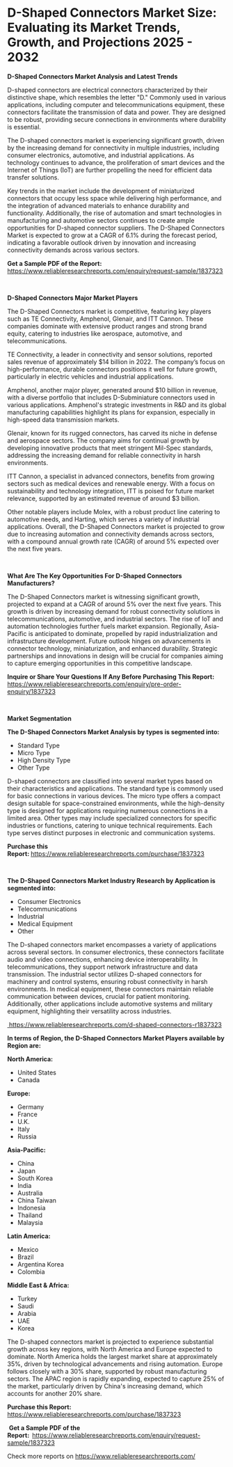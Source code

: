 <p><h1>D-Shaped Connectors Market Size: Evaluating its Market Trends, Growth, and Projections 2025 - 2032</h1></p><p><strong>D-Shaped Connectors Market Analysis and Latest Trends</strong></p>
<p><p>D-shaped connectors are electrical connectors characterized by their distinctive shape, which resembles the letter "D." Commonly used in various applications, including computer and telecommunications equipment, these connectors facilitate the transmission of data and power. They are designed to be robust, providing secure connections in environments where durability is essential.</p><p>The D-shaped connectors market is experiencing significant growth, driven by the increasing demand for connectivity in multiple industries, including consumer electronics, automotive, and industrial applications. As technology continues to advance, the proliferation of smart devices and the Internet of Things (IoT) are further propelling the need for efficient data transfer solutions. </p><p>Key trends in the market include the development of miniaturized connectors that occupy less space while delivering high performance, and the integration of advanced materials to enhance durability and functionality. Additionally, the rise of automation and smart technologies in manufacturing and automotive sectors continues to create ample opportunities for D-shaped connector suppliers. The D-Shaped Connectors Market is expected to grow at a CAGR of 6.1% during the forecast period, indicating a favorable outlook driven by innovation and increasing connectivity demands across various sectors.</p></p>
<p><strong>Get a Sample PDF of the Report:&nbsp;</strong> <a href="https://www.reliableresearchreports.com/enquiry/request-sample/1837323?utm_campaign=2185&utm_medium=2&utm_source=Github&utm_content=ia&utm_term=10022025&utm_id=d-shaped-connectors">https://www.reliableresearchreports.com/enquiry/request-sample/1837323</a></p>
<p>&nbsp;</p>
<p><strong>D-Shaped Connectors Major Market Players</strong></p>
<p><p>The D-Shaped Connectors market is competitive, featuring key players such as TE Connectivity, Amphenol, Glenair, and ITT Cannon. These companies dominate with extensive product ranges and strong brand equity, catering to industries like aerospace, automotive, and telecommunications.</p><p>TE Connectivity, a leader in connectivity and sensor solutions, reported sales revenue of approximately $14 billion in 2022. The company’s focus on high-performance, durable connectors positions it well for future growth, particularly in electric vehicles and industrial applications.</p><p>Amphenol, another major player, generated around $10 billion in revenue, with a diverse portfolio that includes D-Subminiature connectors used in various applications. Amphenol's strategic investments in R&D and its global manufacturing capabilities highlight its plans for expansion, especially in high-speed data transmission markets.</p><p>Glenair, known for its rugged connectors, has carved its niche in defense and aerospace sectors. The company aims for continual growth by developing innovative products that meet stringent Mil-Spec standards, addressing the increasing demand for reliable connectivity in harsh environments.</p><p>ITT Cannon, a specialist in advanced connectors, benefits from growing sectors such as medical devices and renewable energy. With a focus on sustainability and technology integration, ITT is poised for future market relevance, supported by an estimated revenue of around $3 billion.</p><p>Other notable players include Molex, with a robust product line catering to automotive needs, and Harting, which serves a variety of industrial applications. Overall, the D-Shaped Connectors market is projected to grow due to increasing automation and connectivity demands across sectors, with a compound annual growth rate (CAGR) of around 5% expected over the next five years.</p></p>
<p>&nbsp;</p>
<p><strong>What Are The Key Opportunities For D-Shaped Connectors Manufacturers?</strong></p>
<p><p>The D-Shaped Connectors market is witnessing significant growth, projected to expand at a CAGR of around 5% over the next five years. This growth is driven by increasing demand for robust connectivity solutions in telecommunications, automotive, and industrial sectors. The rise of IoT and automation technologies further fuels market expansion. Regionally, Asia-Pacific is anticipated to dominate, propelled by rapid industrialization and infrastructure development. Future outlook hinges on advancements in connector technology, miniaturization, and enhanced durability. Strategic partnerships and innovations in design will be crucial for companies aiming to capture emerging opportunities in this competitive landscape.</p></p>
<p><strong>Inquire or Share Your Questions If Any Before Purchasing This Report:</strong> <a href="https://www.reliableresearchreports.com/enquiry/pre-order-enquiry/1837323?utm_campaign=2185&utm_medium=2&utm_source=Github&utm_content=ia&utm_term=10022025&utm_id=d-shaped-connectors">https://www.reliableresearchreports.com/enquiry/pre-order-enquiry/1837323</a></p>
<p>&nbsp;</p>
<p><strong>Market Segmentation</strong></p>
<p><strong>The D-Shaped Connectors Market Analysis by types is segmented into:</strong></p>
<p><ul><li>Standard Type</li><li>Micro Type</li><li>High Density Type</li><li>Other Type</li></ul></p>
<p><p>D-shaped connectors are classified into several market types based on their characteristics and applications. The standard type is commonly used for basic connections in various devices. The micro type offers a compact design suitable for space-constrained environments, while the high-density type is designed for applications requiring numerous connections in a limited area. Other types may include specialized connectors for specific industries or functions, catering to unique technical requirements. Each type serves distinct purposes in electronic and communication systems.</p></p>
<p><strong>Purchase this Report:&nbsp;</strong><a href="https://www.reliableresearchreports.com/purchase/1837323?utm_campaign=2185&utm_medium=2&utm_source=Github&utm_content=ia&utm_term=10022025&utm_id=d-shaped-connectors">https://www.reliableresearchreports.com/purchase/1837323</a></p>
<p>&nbsp;</p>
<p><strong>The D-Shaped Connectors Market Industry Research by Application is segmented into:</strong></p>
<p><ul><li>Consumer Electronics</li><li>Telecommunications</li><li>Industrial</li><li>Medical Equipment</li><li>Other</li></ul></p>
<p><p>The D-shaped connectors market encompasses a variety of applications across several sectors. In consumer electronics, these connectors facilitate audio and video connections, enhancing device interoperability. In telecommunications, they support network infrastructure and data transmission. The industrial sector utilizes D-shaped connectors for machinery and control systems, ensuring robust connectivity in harsh environments. In medical equipment, these connectors maintain reliable communication between devices, crucial for patient monitoring. Additionally, other applications include automotive systems and military equipment, highlighting their versatility across industries.</p></p>
<p><a href="https://www.reliableresearchreports.com/d-shaped-connectors-r1837323?utm_campaign=2185&utm_medium=2&utm_source=Github&utm_content=ia&utm_term=10022025&utm_id=d-shaped-connectors">&nbsp;https://www.reliableresearchreports.com/d-shaped-connectors-r1837323</a></p>
<p><strong>In terms of Region, the D-Shaped Connectors Market Players available by Region are:</strong></p>
<p>
    <p> <strong> North America: </strong>
        <ul>
            <li>United States</li>
            <li>Canada</li>
        </ul>
        </p> 
    <p> <strong> Europe: </strong>
        <ul>
            <li>Germany</li>
            <li>France</li>
            <li>U.K.</li>
            <li>Italy</li>
            <li>Russia</li>
        </ul>
        </p> 
    <p> <strong> Asia-Pacific: </strong>
        <ul>
            <li>China</li>
            <li>Japan</li>
            <li>South Korea</li>
            <li>India</li>
            <li>Australia</li>
            <li>China Taiwan</li>
            <li>Indonesia</li>
            <li>Thailand</li>
            <li>Malaysia</li>
        </ul>
        </p> 
    <p> <strong> Latin America: </strong>
        <ul>
            <li>Mexico</li>
            <li>Brazil</li>
            <li>Argentina Korea</li>
            <li>Colombia</li>
        </ul>
        </p> 
    <p> <strong> Middle East & Africa: </strong>
        <ul>
            <li>Turkey</li>
            <li>Saudi</li>
            <li>Arabia</li>
            <li>UAE</li>
            <li>Korea</li>
        </ul>
    </p>
    </p>
<p><p>The D-shaped connectors market is projected to experience substantial growth across key regions, with North America and Europe expected to dominate. North America holds the largest market share at approximately 35%, driven by technological advancements and rising automation. Europe follows closely with a 30% share, supported by robust manufacturing sectors. The APAC region is rapidly expanding, expected to capture 25% of the market, particularly driven by China's increasing demand, which accounts for another 20% share.</p></p>
<p><strong>Purchase this Report: </strong><a href="https://www.reliableresearchreports.com/purchase/1837323?utm_campaign=2185&utm_medium=2&utm_source=Github&utm_content=ia&utm_term=10022025&utm_id=d-shaped-connectors">https://www.reliableresearchreports.com/purchase/1837323</a></p>
<p>&nbsp;<strong>Get a Sample PDF of the Report:&nbsp;&nbsp;</strong><a href="https://www.reliableresearchreports.com/enquiry/request-sample/1837323?utm_campaign=2185&utm_medium=2&utm_source=Github&utm_content=ia&utm_term=10022025&utm_id=d-shaped-connectors">https://www.reliableresearchreports.com/enquiry/request-sample/1837323</a></p>
<p><strong></strong></p>
<p>Check more reports on <a href="https://www.reliableresearchreports.com/?utm_campaign=2185&utm_medium=2&utm_source=Github&utm_content=ia&utm_term=10022025&utm_id=d-shaped-connectors">https://www.reliableresearchreports.com/</a></p>